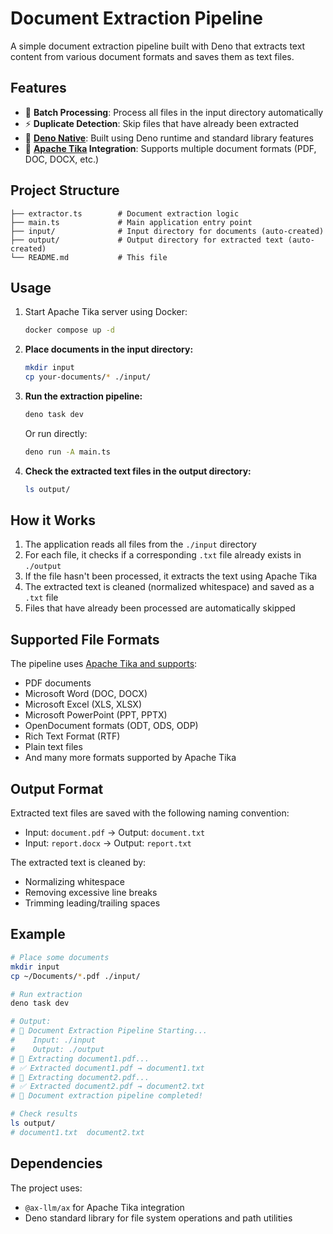 # Document Extraction Pipeline

A simple document extraction pipeline built with Deno that extracts text content
from various document formats and saves them as text files.

## Features

- 📁 **Batch Processing**: Process all files in the input directory
  automatically
- ⚡ **Duplicate Detection**: Skip files that have already been extracted
- 🚀 **[Deno Native](https://deno.com/)**: Built using Deno runtime and standard library features
- 🔧 **[Apache Tika](https://tika.apache.org/) Integration**: Supports multiple document formats (PDF, DOC,
  DOCX, etc.)

## Project Structure

```
├── extractor.ts        # Document extraction logic
├── main.ts             # Main application entry point
├── input/              # Input directory for documents (auto-created)
├── output/             # Output directory for extracted text (auto-created)
└── README.md           # This file
```

## Usage
1. Start Apache Tika server using Docker:
   ```bash
   docker compose up -d
   ```
2. **Place documents in the input directory:**
   ```bash
   mkdir input
   cp your-documents/* ./input/
   ```

3. **Run the extraction pipeline:**
   ```bash
   deno task dev
   ```

   Or run directly:
   ```bash
   deno run -A main.ts
   ```

4. **Check the extracted text files in the output directory:**
   ```bash
   ls output/
   ```

## How it Works

1. The application reads all files from the `./input` directory
2. For each file, it checks if a corresponding `.txt` file already exists in
   `./output`
3. If the file hasn't been processed, it extracts the text using Apache Tika
4. The extracted text is cleaned (normalized whitespace) and saved as a `.txt`
   file
5. Files that have already been processed are automatically skipped

## Supported File Formats

The pipeline uses [Apache Tika and supports](https://tika.apache.org/3.2.1/formats.html):

- PDF documents
- Microsoft Word (DOC, DOCX)
- Microsoft Excel (XLS, XLSX)
- Microsoft PowerPoint (PPT, PPTX)
- OpenDocument formats (ODT, ODS, ODP)
- Rich Text Format (RTF)
- Plain text files
- And many more formats supported by Apache Tika

## Output Format

Extracted text files are saved with the following naming convention:

- Input: `document.pdf` → Output: `document.txt`
- Input: `report.docx` → Output: `report.txt`

The extracted text is cleaned by:

- Normalizing whitespace
- Removing excessive line breaks
- Trimming leading/trailing spaces

## Example

```bash
# Place some documents
mkdir input
cp ~/Documents/*.pdf ./input/

# Run extraction
deno task dev

# Output:
# 📄 Document Extraction Pipeline Starting...
#    Input: ./input
#    Output: ./output
# 📄 Extracting document1.pdf...
# ✅ Extracted document1.pdf → document1.txt
# 📄 Extracting document2.pdf...
# ✅ Extracted document2.pdf → document2.txt
# 🎉 Document extraction pipeline completed!

# Check results
ls output/
# document1.txt  document2.txt
```

## Dependencies

The project uses:

- `@ax-llm/ax` for Apache Tika integration
- Deno standard library for file system operations and path utilities
